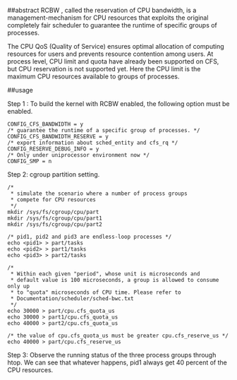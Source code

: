##abstract
 RCBW , called the reservation of CPU bandwidth,  is  a management-mechanism for CPU resources  that exploits the original completely fair scheduler to guarantee the runtime of specific groups of processes.
 
The CPU QoS (Quality of Service) ensures optimal allocation of  computing resources for users and prevents resource contention among users. At process level, CPU limit and quota have already been supported on CFS, but CPU reservation is not supported yet. Here the CPU limit is the maximum CPU resources  available to groups of processes. 
 
##usage

Step 1 : To build the kernel with RCBW enabled, the following option must be enabled.
~~~
CONFIG_CFS_BANDWIDTH = y
/* guarantee the runtime of a specific group of processes. */
CONFIG_CFS_BANDWIDTH_RESERVE = y
/* export information about sched_entity and cfs_rq */
CONFIG_RESERVE_DEBUG_INFO = y 
/* Only under uniprocessor environment now */
CONFIG_SMP = n
~~~

Step 2: cgroup 	partition setting.

~~~
/* 
 * simulate the scenario where a number of process groups 
 * compete for CPU resources 
 */
mkdir /sys/fs/cgroup/cpu/part
mkdir /sys/fs/cgroup/cpu/part1
mkdir /sys/fs/cgroup/cpu/part2

/* pid1, pid2 and pid3 are endless-loop processes */
echo <pid1> > part/tasks
echo <pid2> > part1/tasks
echo <pid3> > part2/tasks

/*  
 * Within each given "period", whose unit is microseconds and 
 * default value is 100 microseconds, a group is allowed to consume only up
 * to "quota" microseconds of CPU time. Please refer to 
 * Documentation/scheduler/sched-bwc.txt
 */ 
echo 30000 > part/cpu.cfs_quota_us
echo 30000 > part1/cpu.cfs_quota_us
echo 40000 > part2/cpu.cfs_quota_us

/* the value of cpu.cfs_quota_us must be greater cpu.cfs_reserve_us */
echo 40000 > part/cpu.cfs_reserve_us
~~~

Step 3: Observe the running status of the three process groups through htop. We can see that whatever happens, pid1 always get 40 percent of the CPU resources.

